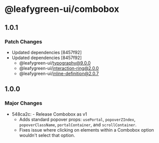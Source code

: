 # @leafygreen-ui/combobox

## 1.0.1

### Patch Changes

- Updated dependencies [8457f92]
- Updated dependencies [8457f92]
  - @leafygreen-ui/typography@9.0.0
  - @leafygreen-ui/interaction-ring@2.0.0
  - @leafygreen-ui/inline-definition@2.0.7

## 1.0.0

### Major Changes

- 548ca2c: - Release Combobox as v1
  - Adds standard popover props: `usePortal`, `popoverZIndex`, `popoverClassName`, `portalContainer`, and `scrollContainer`.
  - Fixes issue where clicking on elements within a Combobox option wouldn't select that option.
